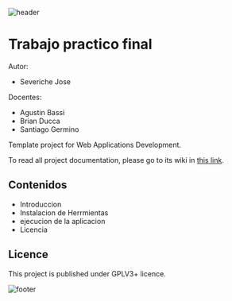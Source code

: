 ![header](doc/header.png)

# Trabajo practico final

Autor:

* Severiche Jose

Docentes:

* Agustin Bassi
* Brian Ducca
* Santiago Germino

Template project for Web Applications Development.

To read all project documentation, please go to its wiki in [this link](https://github.com/ce-iot/daw-project-template/wiki).

## Contenidos

* Introduccion
* Instalacion de Herrmientas
* ejecucion de la aplicacion
* Licencia



## Licence

This project is published under GPLV3+ licence.

![footer](doc/footer.png)


